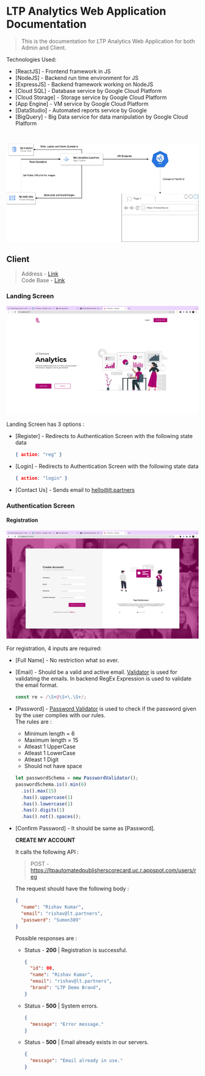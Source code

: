 # LTP Analytics Web Application Documentation

> This is the documentation for LTP Analytics Web Application for both Admin and Client.

Technologies Used:

- [ReactJS] - Frontend framework in JS
- [NodeJS] - Backend run time environment for JS
- [ExpressJS] - Backend framework working on NodeJS
- [Cloud SQL] - Database service by Google Cloud Platform
- [Cloud Storage] - Storage service by Google Cloud Platform
- [App Engine] - VM service by Google Cloud Platform
- [DataStudio] - Automated reports service by Google
- [BigQuery] - Big Data service for data manipulation by Google Cloud Platform

<br />

![App Flow](/_media/Web.jpg)

## Client

> Address - [Link](http://analytics.lt.partners)\
> Code Base - [Link](https://github.com/LT-Partners/Analytics-Client-FrontEnd)

### Landing Screen

![Landing Screen](/_media/landing.png)

Landing Screen has 3 options :

- [Register] - Redirects to Authentication Screen with the following state data

  ```json
  { action: "reg" }
  ```

- [Login] - Redirects to Authentication Screen with the following state data

  ```json
  { action: "login" }
  ```

- [Contact Us] - Sends email to hello@lt.partners

### Authentication Screen

#### Registration

![Registration Screen](/_media/register.png)

For registration, 4 inputs are required:

- [Full Name] - No restriction what so ever.
- [Email] - Should be a valid and active email. [Validator](https://www.npmjs.com/package/validator) is used for validating the emails. In backend RegEx Expression is used to validate the email format.

  ```js
  const re = /\S+@\S+\.\S+/;
  ```

- [Password] - [Password Validator](https://www.npmjs.com/package/password-validator) is used to check if the password given by the user complies with our rules. <br/> The rules are :
  - Minimum length = 6
  - Maximum length = 15
  - Atleast 1 UpperCase
  - Atleast 1 LowerCase
  - Atleast 1 Digit
  - Should not have space

  ```js
  let passwordSchema = new PasswordValidator();
  passwordSchema.is().min(6)
    .is().max(15)
    .has().uppercase(1)
    .has().lowercase(1)
    .has().digits(1)
    .has().not().spaces();
  ```

- [Confirm Password] - It should be same as [Password].

  **CREATE MY ACCOUNT**

  It calls the following API :

  > POST - <https://ltpautomatedpublisherscorecard.uc.r.appspot.com/users/reg>

  The request should have the following body :

  ```json
  {
    "name": "Rishav Kumar",
    "email": "rishav@lt.partners",
    "password": "Sumon389"
  }
  ```

  Possible responses are :

  - Status - **200** | Registration is successful.

    ```json
    {
      "id": 00,
      "name": "Rishav Kumar",
      "email": "rishav@lt.partners",
      "brand": "LTP Demo Brand",
    }
    ```

  - Status - **500** | System errors.

    ```json
    {
      "message": "Error message."
    }
    ```

  - Status - **500** | Email already exists in our servers.

    ```json
    {
      "message": "Email already in use."
    }
    ```
